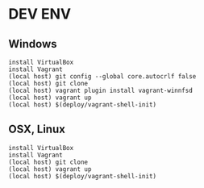 DEV ENV
=======

Windows
-------

    install VirtualBox
    install Vagrant
    (local host) git config --global core.autocrlf false
    (local host) git clone
    (local host) vagrant plugin install vagrant-winnfsd
    (local host) vagrant up
    (local host) $(deploy/vagrant-shell-init)

OSX, Linux
---

    install VirtualBox
    install Vagrant
    (local host) git clone
    (local host) vagrant up
    (local host) $(deploy/vagrant-shell-init)